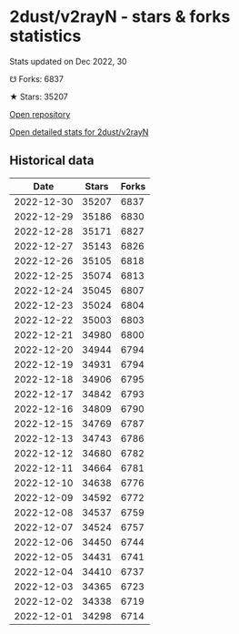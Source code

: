 # 2dust/v2rayN - stars & forks statistics

Stats updated on Dec 2022, 30

☋ Forks: 6837

★ Stars: 35207

[Open repository](https://github.com/2dust/v2rayN)

[Open detailed stats for 2dust/v2rayN](https://reviewgithub.com/rep/2dust/v2rayN)

## Historical data
| Date | Stars | Forks |
|------|-------|-------|
| 2022-12-30 | 35207 | 6837 | 
| 2022-12-29 | 35186 | 6830 | 
| 2022-12-28 | 35171 | 6827 | 
| 2022-12-27 | 35143 | 6826 | 
| 2022-12-26 | 35105 | 6818 | 
| 2022-12-25 | 35074 | 6813 | 
| 2022-12-24 | 35045 | 6807 | 
| 2022-12-23 | 35024 | 6804 | 
| 2022-12-22 | 35003 | 6803 | 
| 2022-12-21 | 34980 | 6800 | 
| 2022-12-20 | 34944 | 6794 | 
| 2022-12-19 | 34931 | 6794 | 
| 2022-12-18 | 34906 | 6795 | 
| 2022-12-17 | 34842 | 6793 | 
| 2022-12-16 | 34809 | 6790 | 
| 2022-12-15 | 34769 | 6787 | 
| 2022-12-13 | 34743 | 6786 | 
| 2022-12-12 | 34680 | 6782 | 
| 2022-12-11 | 34664 | 6781 | 
| 2022-12-10 | 34638 | 6776 | 
| 2022-12-09 | 34592 | 6772 | 
| 2022-12-08 | 34537 | 6759 | 
| 2022-12-07 | 34524 | 6757 | 
| 2022-12-06 | 34450 | 6744 | 
| 2022-12-05 | 34431 | 6741 | 
| 2022-12-04 | 34410 | 6737 | 
| 2022-12-03 | 34365 | 6723 | 
| 2022-12-02 | 34338 | 6719 | 
| 2022-12-01 | 34298 | 6714 | 

